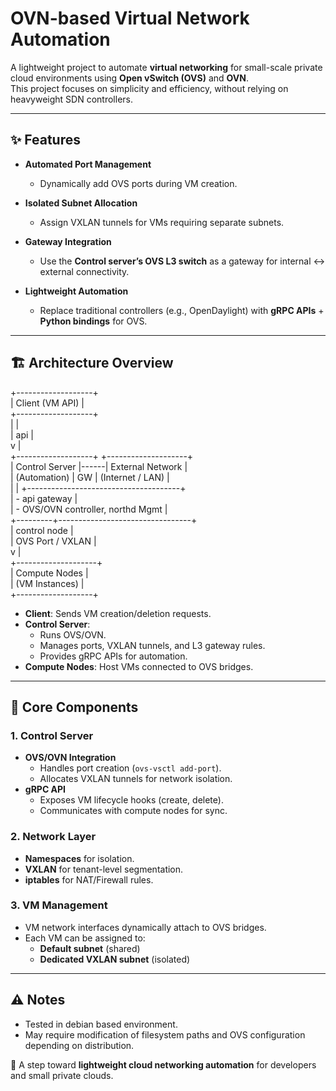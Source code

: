 # OVN-based Virtual Network Automation

A lightweight project to automate **virtual networking** for small-scale private cloud environments using **Open vSwitch (OVS)** and **OVN**.  
This project focuses on simplicity and efficiency, without relying on heavyweight SDN controllers.

---

## ✨ Features
- **Automated Port Management**  
  - Dynamically add OVS ports during VM creation.  

- **Isolated Subnet Allocation**  
  - Assign VXLAN tunnels for VMs requiring separate subnets.  

- **Gateway Integration**  
  - Use the **Control server’s OVS L3 switch** as a gateway for internal ↔ external connectivity.  

- **Lightweight Automation**  
  - Replace traditional controllers (e.g., OpenDaylight) with **gRPC APIs** + **Python bindings** for OVS.  

---

## 🏗️ Architecture Overview

+-------------------+  
| Client (VM API)   |  
+-------------------+  
|                   |  
| api               |  
v                   |  
+-------------------+ +--------------------+  
| Control Server |------| External Network |  
| (Automation) | GW | (Internet / LAN)     |  
| | +--------------------------------------+  
| - api gateway                            |  
| - OVS/OVN controller, northd Mgmt        |  
+---------+---------------------------------+  
|    control node    |  
| OVS Port / VXLAN   |  
v                    |  
+--------------------+  
| Compute Nodes      |  
| (VM Instances)     |  
+-------------------+



- **Client**: Sends VM creation/deletion requests.  
- **Control Server**:  
  - Runs OVS/OVN.  
  - Manages ports, VXLAN tunnels, and L3 gateway rules.  
  - Provides gRPC APIs for automation.  
- **Compute Nodes**: Host VMs connected to OVS bridges.  

---

## 🔧 Core Components

### 1. Control Server
- **OVS/OVN Integration**  
  - Handles port creation (`ovs-vsctl add-port`).  
  - Allocates VXLAN tunnels for network isolation.  
- **gRPC API**  
  - Exposes VM lifecycle hooks (create, delete).  
  - Communicates with compute nodes for sync.  

### 2. Network Layer
- **Namespaces** for isolation.  
- **VXLAN** for tenant-level segmentation.  
- **iptables** for NAT/Firewall rules.  

### 3. VM Management
- VM network interfaces dynamically attach to OVS bridges.  
- Each VM can be assigned to:  
  - **Default subnet** (shared)  
  - **Dedicated VXLAN subnet** (isolated)  

---


## ⚠️ Notes
- Tested in debian based environment.  
- May require modification of filesystem paths and OVS configuration depending on distribution.  




🚀 A step toward **lightweight cloud networking automation** for developers and small private clouds.
